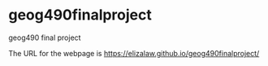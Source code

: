 # geog490finalproject
geog490 final project

The URL for the webpage is https://elizalaw.github.io/geog490finalproject/
